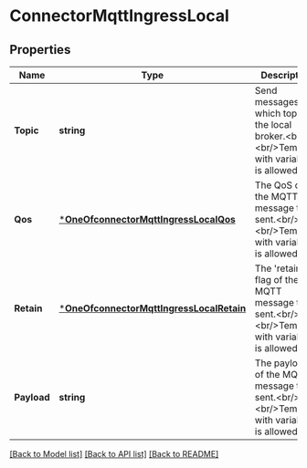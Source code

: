 # ConnectorMqttIngressLocal

## Properties
Name | Type | Description | Notes
------------ | ------------- | ------------- | -------------
**Topic** | **string** | Send messages to which topic of the local broker.&lt;br/&gt;&lt;br/&gt;Template with variables is allowed. | [optional] [default to null]
**Qos** | [***OneOfconnectorMqttIngressLocalQos**](OneOfconnectorMqttIngressLocalQos.md) | The QoS of the MQTT message to be sent.&lt;br/&gt;&lt;br/&gt;Template with variables is allowed. | [optional] [default to ${qos}]
**Retain** | [***OneOfconnectorMqttIngressLocalRetain**](OneOfconnectorMqttIngressLocalRetain.md) | The &#x27;retain&#x27; flag of the MQTT message to be sent.&lt;br/&gt;&lt;br/&gt;Template with variables is allowed. | [optional] [default to ${retain}]
**Payload** | **string** | The payload of the MQTT message to be sent.&lt;br/&gt;&lt;br/&gt;Template with variables is allowed. | [optional] [default to null]

[[Back to Model list]](../README.md#documentation-for-models) [[Back to API list]](../README.md#documentation-for-api-endpoints) [[Back to README]](../README.md)

